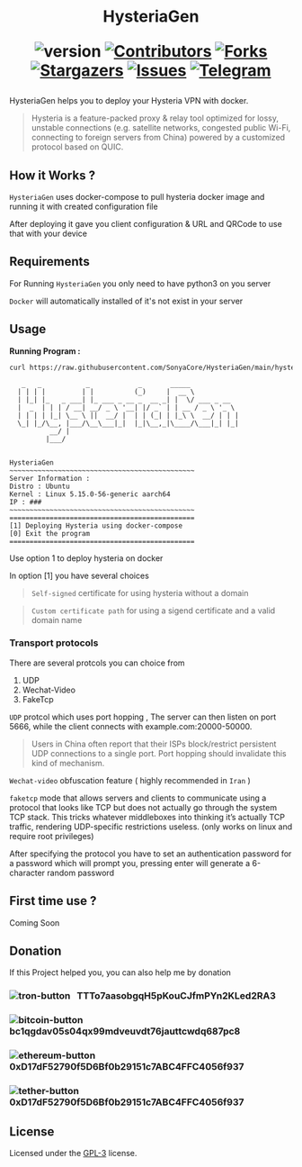 <h1 align="center"> HysteriaGen

![version]
[![Contributors][contributors-shield]][contributors-url]
[![Forks][forks-shield]][forks-url]
[![Stargazers][stars-shield]][stars-url]
[![Issues][issues-shield]][issues-url]
[![Telegram][telegram-shield]][telegram-url]

</h1>

HysteriaGen helps you to deploy your Hysteria VPN with docker.

> Hysteria is a feature-packed proxy & relay tool optimized for lossy, unstable connections (e.g. satellite networks, congested public Wi-Fi, connecting to foreign servers from China) powered by a customized protocol based on QUIC.

## **How it Works ?**

`HysteriaGen` uses docker-compose to pull hysteria docker image and running it with created configuration file

After deploying it gave you client configuration & URL and QRCode to use that with your device

## **Requirements**

For Running `HysteriaGen` you only need to have python3 on you server

`Docker` will automatically installed of it's not exist in your server

## Usage

**Running Program :**

```bash
curl https://raw.githubusercontent.com/SonyaCore/HysteriaGen/main/hysteria.py -o /tmp/hysteria.py && python3 /tmp/hysteria.py
```

```
   _   _           _            _       _____
  | | | |         | |          (_)     |  __ \
  | |_| |_   _ ___| |_ ___ _ __ _  __ _| |  \/ ___ _ __
  |  _  | | | / __| __/ _ \ '__| |/ _` | | __ / _ \ '_ \
  | | | | |_| \__ \ ||  __/ |  | | (_| | |_\ \  __/ | | |
  \_| |_/\__, |___/\__\___|_|  |_|\__,_|\____/\___|_| |_|
          __/ |
         |___/


HysteriaGen
~~~~~~~~~~~~~~~~~~~~~~~~~~~~~~~~~~~~~~~~~~~~~~
Server Information :
Distro : Ubuntu
Kernel : Linux 5.15.0-56-generic aarch64
IP : ###
~~~~~~~~~~~~~~~~~~~~~~~~~~~~~~~~~~~~~~~~~~~~~~
==============================================
[1] Deploying Hysteria using docker-compose
[0] Exit the program
==============================================
```

Use option 1 to deploy hysteria on docker

In option [1] you have several choices

> `Self-signed` certificate for using hysteria without a domain

> `Custom certificate path` for using a sigend certificate and a valid domain name

### Transport protocols

There are several protcols you can choice from

1. UDP
2. Wechat-Video
3. FakeTcp

`UDP` protcol which uses port hopping , The server can then listen on port 5666, while the client connects with example.com:20000-50000.

> Users in China often report that their ISPs block/restrict persistent UDP connections to a single port. Port hopping should invalidate this kind of mechanism.

`Wechat-video` obfuscation feature ( highly recommended in `Iran` )

`faketcp` mode that allows servers and clients to communicate using a protocol that looks like TCP but does not actually go through the system TCP stack. This tricks whatever middleboxes into thinking it’s actually TCP traffic, rendering UDP-specific restrictions useless. (only works on linux and require root privileges)

After specifying the protocol you have to set an authentication password for a password which will prompt you, pressing enter will generate a 6-character random password

## First time use ?

Coming Soon

## Donation

If this Project helped you, you can also help me by donation

### ![tron-button] &nbsp; TTTo7aasobgqH5pKouCJfmPYn2KLed2RA3

### ![bitcoin-button] &nbsp; bc1qgdav05s04qx99mdveuvdt76jauttcwdq687pc8

### ![ethereum-button] &nbsp; 0xD17dF52790f5D6Bf0b29151c7ABC4FFC4056f937

### ![tether-button] &nbsp; 0xD17dF52790f5D6Bf0b29151c7ABC4FFC4056f937

## License

Licensed under the [GPL-3][license] license.

<!-- MARKDOWN LINKS & IMAGES -->
<!-- https://www.markdownguide.org/basic-syntax/#reference-style-links -->

[tron-button]: https://img.shields.io/badge/TRX-Tron-ff69b4
[tether-button]: https://img.shields.io/badge/ERC20-Tether-purple
[bitcoin-button]: https://img.shields.io/badge/BTC-Bitcoin-orange
[ethereum-button]: https://img.shields.io/badge/ETH-Ethereum-blue
[contributors-shield]: https://img.shields.io/github/contributors/SonyaCore/HysteriaGen?style=flat
[contributors-url]: https://github.com/SonyaCore/HysteriaGen/graphs/contributors
[forks-shield]: https://img.shields.io/github/forks/SonyaCore/HysteriaGen?style=flat
[forks-url]: https://github.com/SonyaCore/HysteriaGen/network/members
[stars-shield]: https://img.shields.io/github/stars/SonyaCore/HysteriaGen?style=flat
[stars-url]: https://github.com/SonyaCore/HysteriaGen/stargazers
[issues-shield]: https://img.shields.io/github/issues/SonyaCore/HysteriaGen?style=flat
[issues-url]: https://github.com/SonyaCore/HysteriaGen/issues
[telegram-shield]: https://img.shields.io/badge/Telegram-blue.svg?style=flat&logo=telegram
[telegram-url]: https://t.me/ReiNotes
[license]: LICENSE
[version]: https://img.shields.io/badge/Version-0.3.4-blue
